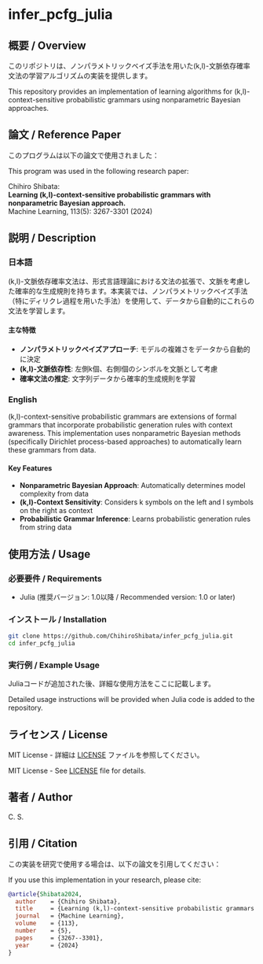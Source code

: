 # infer_pcfg_julia

## 概要 / Overview

このリポジトリは、ノンパラメトリックベイズ手法を用いた(k,l)-文脈依存確率文法の学習アルゴリズムの実装を提供します。

This repository provides an implementation of learning algorithms for (k,l)-context-sensitive probabilistic grammars using nonparametric Bayesian approaches.

## 論文 / Reference Paper

このプログラムは以下の論文で使用されました：

This program was used in the following research paper:

Chihiro Shibata:  
**Learning (k,l)-context-sensitive probabilistic grammars with nonparametric Bayesian approach.**  
Machine Learning, 113(5): 3267-3301 (2024)

## 説明 / Description

### 日本語

(k,l)-文脈依存確率文法は、形式言語理論における文法の拡張で、文脈を考慮した確率的な生成規則を持ちます。本実装では、ノンパラメトリックベイズ手法（特にディリクレ過程を用いた手法）を使用して、データから自動的にこれらの文法を学習します。

#### 主な特徴
- **ノンパラメトリックベイズアプローチ**: モデルの複雑さをデータから自動的に決定
- **(k,l)-文脈依存性**: 左側k個、右側l個のシンボルを文脈として考慮
- **確率文法の推定**: 文字列データから確率的生成規則を学習

### English

(k,l)-context-sensitive probabilistic grammars are extensions of formal grammars that incorporate probabilistic generation rules with context awareness. This implementation uses nonparametric Bayesian methods (specifically Dirichlet process-based approaches) to automatically learn these grammars from data.

#### Key Features
- **Nonparametric Bayesian Approach**: Automatically determines model complexity from data
- **(k,l)-Context Sensitivity**: Considers k symbols on the left and l symbols on the right as context
- **Probabilistic Grammar Inference**: Learns probabilistic generation rules from string data

## 使用方法 / Usage

### 必要要件 / Requirements
- Julia (推奨バージョン: 1.0以降 / Recommended version: 1.0 or later)

### インストール / Installation

```bash
git clone https://github.com/ChihiroShibata/infer_pcfg_julia.git
cd infer_pcfg_julia
```

### 実行例 / Example Usage

Juliaコードが追加された後、詳細な使用方法をここに記載します。

Detailed usage instructions will be provided when Julia code is added to the repository.

## ライセンス / License

MIT License - 詳細は [LICENSE](LICENSE) ファイルを参照してください。

MIT License - See [LICENSE](LICENSE) file for details.

## 著者 / Author

C. S.

## 引用 / Citation

この実装を研究で使用する場合は、以下の論文を引用してください：

If you use this implementation in your research, please cite:

```bibtex
@article{Shibata2024,
  author    = {Chihiro Shibata},
  title     = {Learning (k,l)-context-sensitive probabilistic grammars with nonparametric Bayesian approach},
  journal   = {Machine Learning},
  volume    = {113},
  number    = {5},
  pages     = {3267--3301},
  year      = {2024}
}
```